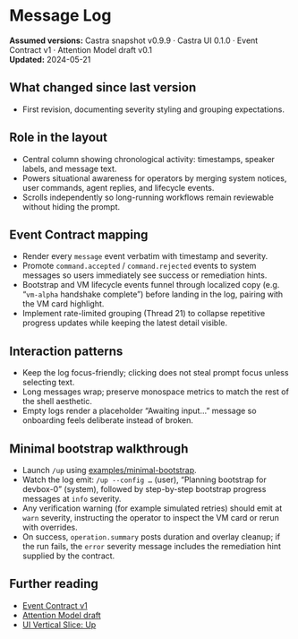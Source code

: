 # Message Log

**Assumed versions:** Castra snapshot v0.9.9 · Castra UI 0.1.0 · Event Contract v1 · Attention Model draft v0.1  
**Updated:** 2024-05-21

## What changed since last version
- First revision, documenting severity styling and grouping expectations.

## Role in the layout
- Central column showing chronological activity: timestamps, speaker labels, and message text.  
- Powers situational awareness for operators by merging system notices, user commands, agent replies, and lifecycle events.  
- Scrolls independently so long-running workflows remain reviewable without hiding the prompt.

## Event Contract mapping
- Render every `message` event verbatim with timestamp and severity.  
- Promote `command.accepted` / `command.rejected` events to system messages so users immediately see success or remediation hints.  
- Bootstrap and VM lifecycle events funnel through localized copy (e.g. “`vm-alpha` handshake complete”) before landing in the log, pairing with the VM card highlight.  
- Implement rate-limited grouping (Thread 21) to collapse repetitive progress updates while keeping the latest detail visible.

## Interaction patterns
- Keep the log focus-friendly; clicking does not steal prompt focus unless selecting text.  
- Long messages wrap; preserve monospace metrics to match the rest of the shell aesthetic.  
- Empty logs render a placeholder “Awaiting input…” message so onboarding feels deliberate instead of broken.

## Minimal bootstrap walkthrough
- Launch `/up` using [examples/minimal-bootstrap](../../../castra-core/examples/minimal-bootstrap/README.md).  
- Watch the log emit: `/up --config …` (user), “Planning bootstrap for devbox-0” (system), followed by step-by-step bootstrap progress messages at `info` severity.  
- Any verification warning (for example simulated retries) should emit at `warn` severity, instructing the operator to inspect the VM card or rerun with overrides.  
- On success, `operation.summary` posts duration and overlay cleanup; if the run fails, the `error` severity message includes the remediation hint supplied by the contract.

## Further reading
- [Event Contract v1](../../../castra-core/docs/event-contract-v1.md)  
- [Attention Model draft](../reference/attention_model.md)  
- [UI Vertical Slice: Up](../../../UP.md)

